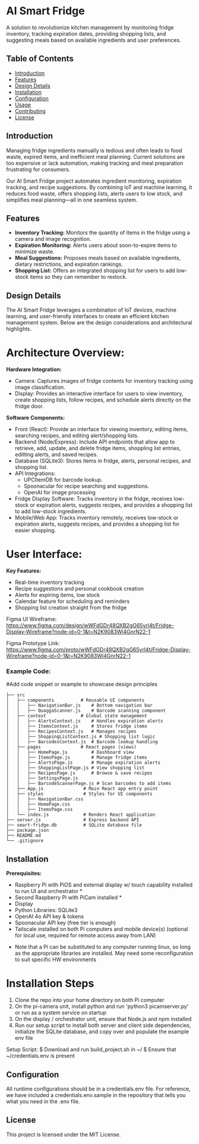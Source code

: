 # AI Smart Fridge
A solution to revolutionize kitchen management by monitoring fridge inventory, tracking 
expiration dates, providing shopping lists, and suggesting meals based on available 
ingredients and user preferences.


## Table of Contents
- [Introduction](#introduction)
- [Features](#features)
- [Design Details](#design-details)
- [Installation](#installation)
- [Configuration](#configuration)
- [Usage](#usage)
- [Contributing](#contributing)
- [License](#license)


## Introduction

Managing fridge ingredients manually is tedious and often leads to food waste, 
expired items, and inefficient meal planning. Current solutions are too expensive or 
lack automation, making tracking and meal preparation frustrating for consumers.

Our AI Smart Fridge project automates ingredient monitoring, expiration 
tracking, and recipe suggestions. By combining IoT and machine learning, it reduces 
food waste, offers shopping lists, alerts users to low stock, and simplifies meal 
planning—all in one seamless system.


## Features
- **Inventory Tracking:** Monitors the quantity of items in the fridge using a camera and image recognition.
- **Expiration Monitoring:** Alerts users about soon-to-expire items to minimize waste.
- **Meal Suggestions:** Proposes meals based on available ingredients, dietary restrictions, and expiration rankings.
- **Shopping List:** Offers an integrated shopping list for users to add low-stock items so they can remember to restock.


## Design Details
The AI Smart Fridge leverages a combination of IoT devices, machine learning, and user-friendly interfaces to 
create an efficient kitchen management system. Below are the design considerations and architectural highlights.

# Architecture Overview:
**Hardware Integration:**
- Camera: Captures images of fridge contents for inventory tracking using image classification.
- Display: Provides an interactive interface for users to view inventory, create shopping lists, follow recipes, and schedule alerts directly on the fridge door.
  
**Software Components:**
- Front (React): Provide an interface for viewing inventory, editing items, searching recipes, and editing alert/shopping lists.
- Backend (Node/Express): Include API endpoints that allow app to retrieve, add, update, and delete fridge items, shoppling list entries, editting alerts, and saved recipes.
- Database (SQLite3): Stores items in fridge, alerts, personal recipes, and shopping list. 
- API Integrations:
  - UPCItemDB for barcode lookup.
  - Spoonacular for recipe searching and suggestions.
  - OpenAI for image processing
- Fridge Display Software: Tracks inventory in the fridge, receives low-stock or expiration alerts, suggests recipes, and provides a shopping list to add low-stock ingredients.
- Mobile/Web App: Tracks inventory remotely, receives low-stock or expiration alerts, suggests recipes, and provides a shopping list for easier shopping.

# User Interface:
**Key Features:**
- Real-time inventory tracking
- Recipe suggestions and personal cookbook creation
- Alerts for expiring items, low stock
- Calendar feature for scheduling and reminders
- Shopping list creation straight from the fridge

Figma UI Wireframe:
https://www.figma.com/design/wWFdGDr48QXB2gG65yrl4t/Fridge-Display-Wireframe?node-id=0-1&t=N2K9083Wl4GnrN22-1

Figma Prototype Link:
https://www.figma.com/proto/wWFdGDr48QXB2gG65yrl4t/Fridge-Display-Wireframe?node-id=0-1&t=N2K9083Wl4GnrN22-1


### Example Code:

#Add code snippet or example to showcase design principles
```.
├── src                     
│   ├── components          # Reusable UI components
│   │   ├── NavigationBar.js    # Bottom navigation bar
│   │   ├── QuaggaScanner.js    # Barcode scanning component
│   ├── context             # Global state management
│   │   ├── AlertsContext.js    # Handles expiration alerts
│   │   ├── ItemsContext.js     # Stores fridge items
│   │   ├── RecipesContext.js   # Manages recipes
│   │   ├── ShoppingListContext.js # Shopping list logic
│   │   ├── BarcodesContext.js  # Barcode lookup handling
│   ├── pages               # React pages (views)
│   │   ├── HomePage.js         # Dashboard view
│   │   ├── ItemsPage.js        # Manage fridge items
│   │   ├── AlertsPage.js       # Manage expiration alerts
│   │   ├── ShoppingListPage.js # View shopping list
│   │   ├── RecipesPage.js      # Browse & save recipes
│   │   ├── SettingsPage.js     
│   │   ├── BarcodeScannerPage.js # Scan barcodes to add items
│   ├── App.js               # Main React app entry point
│   ├── styles               # Styles for UI components
│   │   ├── NavigationBar.css
│   │   ├── HomePage.css
│   │   ├── ItemsPage.css
│   └── index.js             # Renders React application
├── server.js                # Express backend API
├── smart-fridge.db          # SQLite database file
├── package.json             
├── README.md                
└── .gitignore               
```

## Installation

**Prerequisites:**
- Raspberry Pi with PiOS and external display w/ touch capability installed to run UI and orchestrator *
- Second Raspberry Pi with PiCam installed *
- Display
- Python Libraries: SQLite3
- OpenAI 4o API key & tokens
- Spoonacular API key (free tier is enough)
- Tailscale installed on both Pi computers and mobile device(s) (optional for local use, required for remote access away from LAN)

* Note that a Pi can be substituted to any computer running linux, so long as the appropriate libraries are installed. May need some reconfiguration to suit specific HW environments

# Installation Steps
1. Clone the repo into your home directory on both Pi computer
2. On the pi-camera unit, install python and run 'python3 picamserver.py' or run as a system service on startup
3. On the display / orchestrator unit, ensure that Node.js and npm installed
4. Run our setup script to install both server and client side dependencies, initialize the SQLite database, and copy over and populate the example env file

Setup Script:
$ Download and run build_project.sh in ~/
$ Ensure that ~/credentials.env is present 


## Configuration
All runtime configurations should be in a credentials.env file. For reference, we have included a credentials.env.sample in the repository that tells you what you need in the .env file.


## License
This project is licensed under the MIT License.
